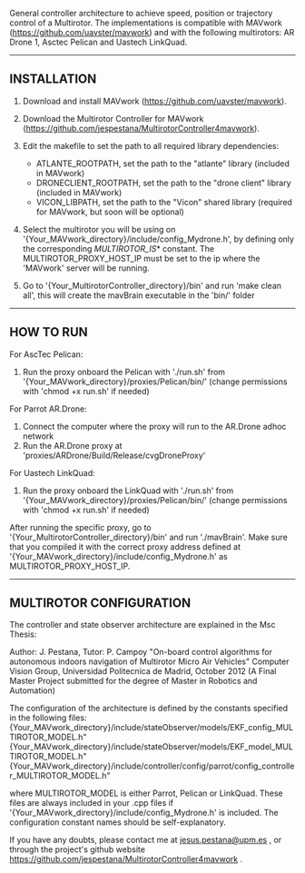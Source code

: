 General controller architecture to achieve speed, position or trajectory control of a Multirotor. The implementations is compatible with MAVwork (https://github.com/uavster/mavwork) and with the following multirotors: AR Drone 1, Asctec Pelican and Uastech LinkQuad. 

-------------------------------------------
 INSTALLATION
-------------------------------------------

1. Download and install MAVwork (https://github.com/uavster/mavwork).

2. Download the Multirotor Controller for MAVwork (https://github.com/jespestana/MultirotorController4mavwork).
3. Edit the makefile to set the path to all required library dependencies:
	- ATLANTE_ROOTPATH, set the path to the "atlante" library (included in MAVwork)
	- DRONECLIENT_ROOTPATH, set the path to the "drone client" library (included in MAVwork)
	- VICON_LIBPATH, set the path to the "Vicon" shared library (required for MAVwork, but soon will be optional)
4. Select the multirotor you will be using on '{Your_MAVwork_directory}/include/config_Mydrone.h', by defining only the corresponding _MULTIROTOR_IS_* constant. The MULTIROTOR_PROXY_HOST_IP must be set to the ip where the 'MAVwork' server will be running.
5. Go to '{Your_MultirotorController_directory}/bin' and run 'make clean all', this will create the mavBrain executable in the 'bin/' folder

------------------------------------------
HOW TO RUN
------------------------------------------

For AscTec Pelican:
1. Run the proxy onboard the Pelican with './run.sh' from '{Your_MAVwork_directory}/proxies/Pelican/bin/' (change permissions with 'chmod +x run.sh' if needed)

For Parrot AR.Drone:
1. Connect the computer where the proxy will run to the AR.Drone adhoc network
2. Run the AR.Drone proxy at 'proxies/ARDrone/Build/Release/cvgDroneProxy'

For Uastech LinkQuad:
1. Run the proxy onboard the LinkQuad with './run.sh' from '{Your_MAVwork_directory}/proxies/Pelican/bin/' (change permissions with 'chmod +x run.sh' if needed)

After running the specific proxy, go to '{Your_MultirotorController_directory}/bin' and run './mavBrain'. Make sure that you compiled it with the correct proxy address defined at '{Your_MAVwork_directory}/include/config_Mydrone.h' as MULTIROTOR_PROXY_HOST_IP.

------------------------------------------
MULTIROTOR CONFIGURATION
------------------------------------------
The controller and state observer architecture are explained in the Msc Thesis:

Author: J. Pestana, Tutor: P. Campoy
"On-board control algorithms for autonomous indoors navigation of Multirotor Micro Air Vehicles"
Computer Vision Group, Universidad Politecnica de Madrid, October 2012
(A Final Master Project submitted for the degree of Master in Robotics and Automation)

The configuration of the architecture is defined by the constants specified in the following files:
{Your_MAVwork_directory}/include/stateObserver/models/EKF_config_MULTIROTOR_MODEL.h"
{Your_MAVwork_directory}/include/stateObserver/models/EKF_model_MULTIROTOR_MODEL.h"
{Your_MAVwork_directory}/include/controller/config/parrot/config_controller_MULTIROTOR_MODEL.h"

where MULTIROTOR_MODEL is either Parrot, Pelican or LinkQuad. These files are always included in your .cpp files if '{Your_MAVwork_directory}/include/config_Mydrone.h' is included. The configuration constant names should be self-explanatory.

If you have any doubts, please contact me at jesus.pestana@upm.es , or through the project's github website https://github.com/jespestana/MultirotorController4mavwork .
